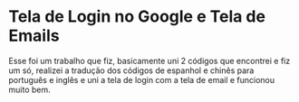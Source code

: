 # Tela de Login no Google e Tela de Emails
 Esse foi um trabalho que fiz, basicamente uni 2 códigos que encontrei e fiz um só, realizei a tradução dos códigos de espanhol e chinês para português e inglês e uni a tela de login com a tela de email e funcionou muito bem.
